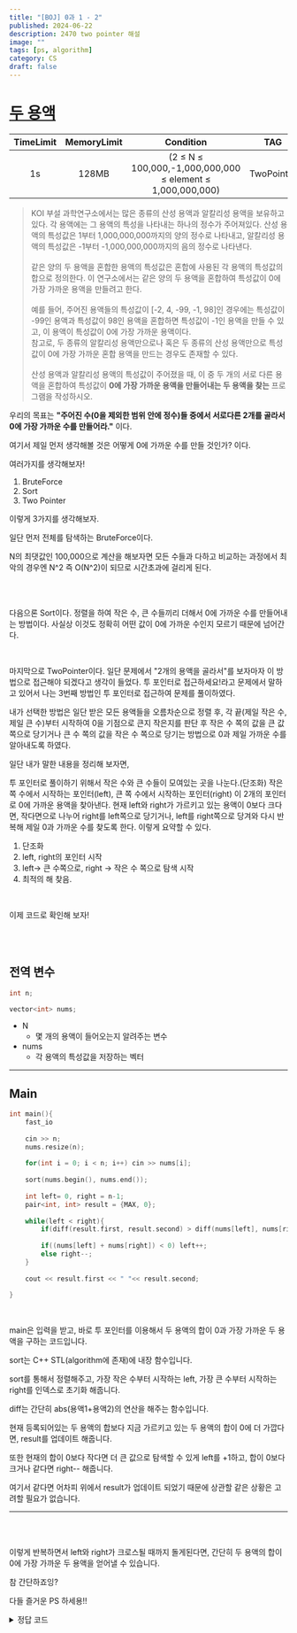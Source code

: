 ```yaml
---
title: "[BOJ] 0과 1 - 2"
published: 2024-06-22
description: 2470 two pointer 해설
image: ""
tags: [ps, algorithm]
category: CS
draft: false
---
```


# [두 용액](https://www.acmicpc.net/problem/2470)


| TimeLimit | MemoryLimit |                                              Condition                                               |     TAG    |
|:---------:|:-----------:|:----------------------------------------------------------------------------------------------------:|:----------:|
|    1s     |    128MB    |                      (2 ≤ N ≤ 100,000,-1,000,000,000 ≤ element ≤ 1,000,000,000)                      | TwoPointer |




> KOI 부설 과학연구소에서는 많은 종류의 산성 용액과 알칼리성 용액을 보유하고 있다.
> 각 용액에는 그 용액의 특성을 나타내는 하나의 정수가 주어져있다.
> 산성 용액의 특성값은 1부터 1,000,000,000까지의 양의 정수로 나타내고,
> 알칼리성 용액의 특성값은 -1부터 -1,000,000,000까지의 음의 정수로 나타낸다.<br><br>
> 같은 양의 두 용액을 혼합한 용액의 특성값은 혼합에 사용된 각 용액의 특성값의 합으로 정의한다.
> 이 연구소에서는 같은 양의 두 용액을 혼합하여 특성값이 0에 가장 가까운 용액을 만들려고 한다.<br><br>
> 예를 들어, 주어진 용액들의 특성값이 [-2, 4, -99, -1, 98]인 경우에는 특성값이 -99인 용액과 특성값이 98인 용액을 혼합하면 특성값이 -1인 용액을 만들 수 있고, 이 용액이 특성값이 0에 가장 가까운 용액이다.<br>
> 참고로, 두 종류의 알칼리성 용액만으로나 혹은 두 종류의 산성 용액만으로 특성값이 0에 가장 가까운 혼합 용액을 만드는 경우도 존재할 수 있다.<br><br>
> 산성 용액과 알칼리성 용액의 특성값이 주어졌을 때, 이 중 두 개의 서로 다른 용액을 혼합하여 특성값이 **0에 가장 가까운 용액을 만들어내는 두 용액을 찾는** 프로그램을 작성하시오.



우리의 목표는 **"주어진 수(0을 제외한 범위 안에 정수)들 중에서 서로다른 2개를 골라서 0에 가장 가까운 수를 만들어라."** 이다.



여기서 제일 먼저 생각해볼 것은 어떻게 0에 가까운 수를 만들 것인가? 이다.



여러가지를 생각해보자! 

1. BruteForce
2. Sort 
3. Two Pointer

이렇게 3가지를 생각해보자.



일단 먼저 전체를 탐색하는 BruteForce이다.

N의 최댓값인 100,000으로 계산을 해보자면 모든 수들과 다하고 비교하는 과정에서 최악의 경우엔 N^2 즉 O(N^2)이 되므로 시간초과에 걸리게 된다.

<br>
<br>

다음으론 Sort이다. 정렬을 하여 작은 수, 큰 수들끼리 더해서 0에 가까운 수를 만들어내는 방법이다. 사실상 이것도 정확히 어떤 값이 0에 가까운 수인지 모르기 때문에 넘어간다.



<br>


마지막으로 TwoPointer이다. 일단 문제에서 "2개의 용액을 골라서"를 보자마자 이 방법으로 접근해야 되겠다고 생각이 들었다. 투 포인터로 접근하세요!라고 문제에서 말하고 있어서 나는 3번째 방법인 투 포인터로 접근하여 문제를 풀이하였다.

내가 선택한 방법은 일단 받은 모든 용액들을 오름차순으로 정렬 후, 각 끝(제일 작은 수, 제일 큰 수)부터 시작하여 0을 기점으로 큰지 작은지를 판단 후 작은 수 쪽의 값을 큰 값 쪽으로 당기거나 큰 수 쪽의 값을 작은 수 쪽으로 당기는 방법으로 0과 제일 가까운 수를 알아내도록 하였다.


일단 내가 말한 내용을 정리해 보자면,



투 포인터로 풀이하기 위해서 작은 수와 큰 수들이 모여있는 곳을 나눈다.(단조화)
작은 쪽 수에서 시작하는 포인터(left), 큰 쪽 수에서 시작하는 포인터(right) 이 2개의 포인터로 0에 가까운 용액을 찾아낸다.
현재 left와 right가 가르키고 있는 용액이 0보다 크다면, 작다면으로 나누어 right를 left쪽으로 당기거나, left를 right쪽으로 당겨와 다시 반복해 제일 0과 가까운 수를 찾도록 한다.
이렇게 요약할 수 있다.

1. 단조화
2. left, right의 포인터 시작
3. left-> 큰 수쪽으로, right -> 작은 수 쪽으로 탐색 시작
4. 최적의 해 찾음.




<br>


이제 코드로 확인해 보자!

<br><br>



전역 변수
------------------
```cpp
int n;

vector<int> nums;
```
* N
  * 몇 개의 용액이 들어오는지 알려주는 변수
* nums
  * 각 용액의 특성값을 저장하는 벡터
----------------

Main
----------
```cpp
int main(){
    fast_io
    
    cin >> n;
    nums.resize(n);
    
    for(int i = 0; i < n; i++) cin >> nums[i];
    
    sort(nums.begin(), nums.end());
    
    int left= 0, right = n-1;
    pair<int, int> result = {MAX, 0};
    
    while(left < right){
        if(diff(result.first, result.second) > diff(nums[left], nums[right])) result = {nums[left], nums[right]};
        
        if((nums[left] + nums[right]) < 0) left++;
        else right--;
    }
    
    cout << result.first << " "<< result.second;
    
}
```
<br>

main은 입력을 받고, 바로 투 포인터를 이용해서 두 용액의 합이 0과 가장 가까운 두 용액을 구하는 코드입니다.



sort는 C++ STL(algorithm에 존재)에 내장 함수입니다.



sort를 통해서 정렬해주고, 가장 작은 수부터 시작하는 left, 가장 큰 수부터 시작하는 right를 인덱스로 초기화 해줍니다.



diff는 간단히 abs(용액1+용액2)의 연산을 해주는 함수입니다.



현재 등록되어있는 두 용액의 합보다 지금 가르키고 있는 두 용액의 합이 0에 더 가깝다면, result를 업데이트 해줍니다.



또한 현재의 합이 0보다 작다면 더 큰 값으로 탐색할 수 있게 left를 +1하고, 합이 0보다 크거나 같다면 right-- 해줍니다.



여기서 같다면 어차피 위에서 result가 업데이트 되었기 때문에 상관할 같은 상황은 고려할 필요가 없습니다.

-----------


<br>
<br>

이렇게 반복하면서 left와 right가 크로스될 때까지 돌게된다면, 간단히 두 용액의 합이 0에 가장 가까운 두 용액을 얻어낼 수 있습니다.

참 간단하죠잉?

다들 즐거운 PS 하세용!!

<details>
<summary> 정답 코드 </summary>

```cpp
#define MAX 2'100'000'000
#define LLMAX 9'223'372'036'854'775'807
#define fast_io ios::sync_with_stdio(0); cin.tie(0); cout.tie(0);

#include <iostream>
#include <vector>
#include <cstring>
#include <algorithm>
#include <queue>
#include <stack>
#include <ctime>
#include <stdio.h>
using ll = long long;
using ull = unsigned long long;
using namespace std;

int n;

vector<int> nums;

int diff(int a, int b){ return abs(a + b); }

int main(){
    fast_io
    
    cin >> n;
    nums.resize(n);
    
    // 1 상근, 0 창영
    
    // 1 0 1 1 0 1 0 0
    
    for(int i = 0; i < n; i++) cin >> nums[i];
    
    sort(nums.begin(), nums.end());
    
    int left= 0, right = n-1;
    pair<int, int> result = {MAX, 0};
    
    while(left < right){
        if(diff(result.first, result.second) > diff(nums[left], nums[right])) result = {nums[left], nums[right]};
        
        if((nums[left] + nums[right]) < 0) left++;
        else right--;
    }
    
    cout << result.first << " " << result.second;
    
}
```

</details>